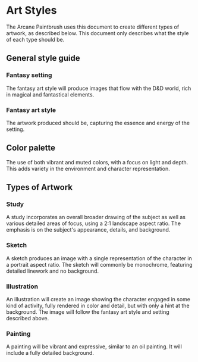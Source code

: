 # Art Styles

The Arcane Paintbrush uses this document to create different types of artwork, as described below. This document only describes what the style of each type should be.

## General style guide

### Fantasy setting

The fantasy art style will produce images that flow with the D&D world, rich in magical and fantastical elements.

### Fantasy art style

The artwork produced should be, capturing the essence and energy of the setting.

## Color palette

The use of both vibrant and muted colors, with a focus on light and depth. This adds variety in the environment and character representation.

## Types of Artwork

### Study

A study incorporates an overall broader drawing of the subject as well as various detailed areas of focus, using a 2:1 landscape aspect ratio. The emphasis is on the subject's appearance, details, and background.

### Sketch

A sketch produces an image with a single representation of the character in a portrait aspect ratio. The sketch will commonly be monochrome, featuring detailed linework and no background.

### Illustration

An illustration will create an image showing the character engaged in some kind of activity, fully rendered in color and detail, but with only a hint at the background. The image will follow the fantasy art style and setting described above.

### Painting

A painting will be vibrant and expressive, similar to an oil painting. It will
include a fully detailed background.
